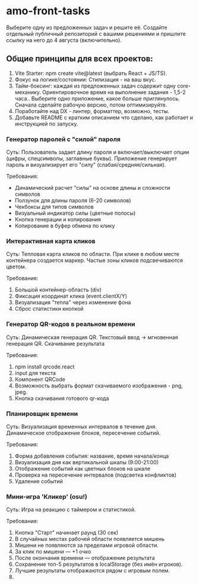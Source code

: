 # amo-front-tasks

Выберите одну из предложенных задач и решите её. Создайте отдельный публичный репозиторий с вашими решениями и пришлите ссылку на него до 4 августа (включительно).

## Общие принципы для всех проектов:

1. Vite Starter: npm create vite@latest (выбрать React + JS/TS).
2. Фокус на логике/состоянии: Стилизация - на ваш вкус.
3. Тайм-боксинг: каждая из предложенных задач содержит одну core-механику. Ориентировочное время на выполнение задания - 1,5-2 часа.. Выберите одно приложение, какое больше приглянулось. Сначала сделайте рабочую версию, потом оптимизируйте.
4. Поработайте над DX - линтер, форматтер, возможно, тесты.
5. Добавьте README с кратким описанием что сделано, как работает и инструкцией по запуску.

### Генератор паролей с "силой" пароля
Суть: Пользователь задает длину пароля и включает/выключает опции (цифры, спецсимволы, заглавные буквы). Приложение генерирует пароль и визуализирует его "силу" (слабая/средняя/сильная).

Требования:
- Динамический расчет "силы" на основе длины и сложности символов
- Ползунок для длины пароля (6-20 символов)
- Чекбоксы для типов символов
- Визуальный индикатор силы (цветные полосы)
- Кнопка генерации и копирования
- Копирование в буфер обмена по клику

### Интерактивная карта кликов
Суть: Тепловая карта кликов по области. При клике в любом месте контейнера создается маркер. Частые зоны кликов подсвечиваются цветом.

Требования:
1. Большой контейнер-область (div)
2. Фиксация координат клика (event.clientX/Y)
3. Визуализация "тепла" через изменение фона
4. Сброс статистики кнопкой

### Генератор QR-кодов в реальном времени
Суть: Динамическая генерация QR. Текстовый ввод → мгновенная генерация QR. Скачивание результата

Требования:
1. npm install qrcode.react
2. input для текста
3. Компонент QRCode
4. Возможность выбрать формат скачиваемого изображения - png, jpeg.
5. Кнопка скачивания готового qr-кода

### Планировщик времени
Суть: Визуализация временных интервалов в течение дня. Динамическое отображение блоков, пересечение событий.

Требования:
1. Форма добавления события: название, время начала/конца
2. Визуализация дня как вертикальной шкалы (9:00-21:00)
3. Отображение событий как цветных блоков на шкале
4. Проверка на пересечение интервалов (подсветка конфликтов)
5. Удаление событий

### Мини-игра 'Кликер' (osu!)
Суть: Игра на реакцию с таймером и статистикой.

Требования:
1. Кнопка "Старт" начинает раунд (30 сек)
2. В случайных местах рабочей области появляется мишень
3. Мишени не появляются за пределами игровой области.
4. За клик по мишени — +1 очко
5. После окончания времени — отображение результата
6. Сохранение топ-5 результатов в localStorage (без имён игроков).
7. Лучшие результаты отображаются рядом с игровым полем.
8. 
